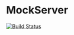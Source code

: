 MockServer
==========

[![Build Status](https://secure.travis-ci.org/dantudor/MockServer.png)](http://travis-ci.org/dantudor/MockServer)